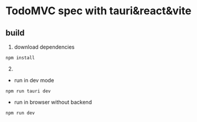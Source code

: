 # TodoMVC spec with tauri&react&vite

## build
1. download dependencies

```shell
npm install
```

2. 
- run in dev mode
```shell
npm run tauri dev
```

- run in browser without backend
```shell
npm run dev
```
